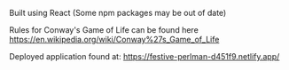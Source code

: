 Built using React (Some npm packages may be out of date)


Rules for Conway's Game of Life can be found here 
https://en.wikipedia.org/wiki/Conway%27s_Game_of_Life


Deployed application found at:
https://festive-perlman-d451f9.netlify.app/